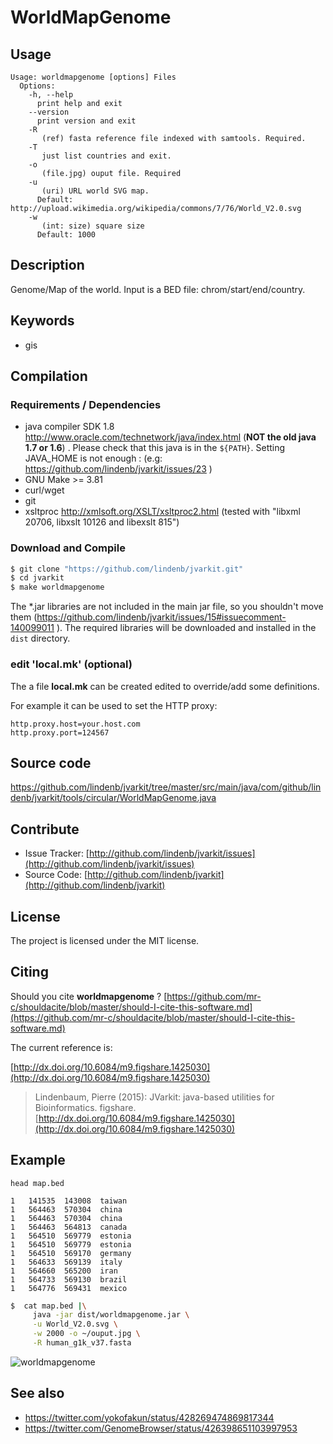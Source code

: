 # WorldMapGenome


## Usage

```
Usage: worldmapgenome [options] Files
  Options:
    -h, --help
      print help and exit
    --version
      print version and exit
    -R
       (ref) fasta reference file indexed with samtools. Required.
    -T
       just list countries and exit.
    -o
       (file.jpg) ouput file. Required
    -u
       (uri) URL world SVG map.
      Default: http://upload.wikimedia.org/wikipedia/commons/7/76/World_V2.0.svg
    -w
       (int: size) square size
      Default: 1000

```


## Description

Genome/Map of the world. Input is a BED file: chrom/start/end/country.


## Keywords

 * gis


## Compilation

### Requirements / Dependencies

* java compiler SDK 1.8 http://www.oracle.com/technetwork/java/index.html (**NOT the old java 1.7 or 1.6**) . Please check that this java is in the `${PATH}`. Setting JAVA_HOME is not enough : (e.g: https://github.com/lindenb/jvarkit/issues/23 )
* GNU Make >= 3.81
* curl/wget
* git
* xsltproc http://xmlsoft.org/XSLT/xsltproc2.html (tested with "libxml 20706, libxslt 10126 and libexslt 815")


### Download and Compile

```bash
$ git clone "https://github.com/lindenb/jvarkit.git"
$ cd jvarkit
$ make worldmapgenome
```

The *.jar libraries are not included in the main jar file, so you shouldn't move them (https://github.com/lindenb/jvarkit/issues/15#issuecomment-140099011 ).
The required libraries will be downloaded and installed in the `dist` directory.

### edit 'local.mk' (optional)

The a file **local.mk** can be created edited to override/add some definitions.

For example it can be used to set the HTTP proxy:

```
http.proxy.host=your.host.com
http.proxy.port=124567
```
## Source code 

[https://github.com/lindenb/jvarkit/tree/master/src/main/java/com/github/lindenb/jvarkit/tools/circular/WorldMapGenome.java
](https://github.com/lindenb/jvarkit/tree/master/src/main/java/com/github/lindenb/jvarkit/tools/circular/WorldMapGenome.java
)
## Contribute

- Issue Tracker: [http://github.com/lindenb/jvarkit/issues](http://github.com/lindenb/jvarkit/issues)
- Source Code: [http://github.com/lindenb/jvarkit](http://github.com/lindenb/jvarkit)

## License

The project is licensed under the MIT license.

## Citing

Should you cite **worldmapgenome** ? [https://github.com/mr-c/shouldacite/blob/master/should-I-cite-this-software.md](https://github.com/mr-c/shouldacite/blob/master/should-I-cite-this-software.md)

The current reference is:

[http://dx.doi.org/10.6084/m9.figshare.1425030](http://dx.doi.org/10.6084/m9.figshare.1425030)

> Lindenbaum, Pierre (2015): JVarkit: java-based utilities for Bioinformatics. figshare.
> [http://dx.doi.org/10.6084/m9.figshare.1425030](http://dx.doi.org/10.6084/m9.figshare.1425030)


## Example

```
head map.bed

1	141535	143008	taiwan
1	564463	570304	china
1	564463	570304	china
1	564463	564813	canada
1	564510	569779	estonia
1	564510	569779	estonia
1	564510	569170	germany
1	564633	569139	italy
1	564660	565200	iran
1	564733	569130	brazil
1	564776	569431	mexico
```


```bash
$  cat map.bed |\
     java -jar dist/worldmapgenome.jar \
     -u World_V2.0.svg \
     -w 2000 -o ~/ouput.jpg \
     -R human_g1k_v37.fasta

```
![worldmapgenome](https://pbs.twimg.com/media/BfGE0X4CMAAfRAR.jpg)

## See also

* https://twitter.com/yokofakun/status/428269474869817344
* https://twitter.com/GenomeBrowser/status/426398651103997953




